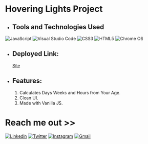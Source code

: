 # Hovering Lights Project

 * ## Tools and Technologies Used


<!-- ![Figma](https://img.shields.io/badge/figma-%23F24E1E.svg?style=for-the-badge&logo=figma&logoColor=white) -->
![JavaScript](https://img.shields.io/badge/javascript-%23323330.svg?style=for-the-badge&logo=javascript&logoColor=%23F7DF1E)
![Visual Studio Code](https://img.shields.io/badge/Visual%20Studio%20Code-0078d7.svg?style=for-the-badge&logo=visual-studio-code&logoColor=white)
![CSS3](https://img.shields.io/badge/css3-%231572B6.svg?style=for-the-badge&logo=css3&logoColor=white)
![HTML5](https://img.shields.io/badge/html5-%23E34F26.svg?style=for-the-badge&logo=html5&logoColor=white)
![Chrome OS](https://img.shields.io/badge/chrome%20os-3d89fc?style=for-the-badge&logo=google%20chrome&logoColor=white)

* ## Deployed Link:
    [Site](http://weeks-days-hours-from-your-age.vercel.app/)


 <!-- * ## Overview

![alt text](HoverLightings.png) -->

* ## Features:
    1. Calculates Days Weeks and Hours from Your Age. 
    2. Clean UI.
    3. Made with Vanilla JS.
    


# Reach me out >>

 [![Linkedin](https://img.shields.io/badge/LinkedIn-0077B5?style=for-the-badge&logo=linkedin&logoColor=white)](https://www.linkedin.com/in/aryan-namdev-3b16151b6/)
 [![Twitter](https://img.shields.io/badge/Twitter-%231DA1F2.svg?style=for-the-badge&logo=Twitter&logoColor=white)](https://twitter.com/aryanamdev08)
 [![Instagram](https://img.shields.io/badge/Instagram-%23E4405F.svg?style=for-the-badge&logo=Instagram&logoColor=white)](https://www.instagram.com/thetangledguy/)
 [![Gmail](https://img.shields.io/badge/Gmail-D14836?style=for-the-badge&logo=gmail&logoColor=white)](aryanamdev08@gmail.com)








